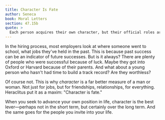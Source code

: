 ```yaml
---
title: Character Is Fate
author: Seneca
book: Moral Letters
section: 47.15b
quote: >
  Each person acquires their own character, but their official roles are designated by chance. You should invite some to your table because they are deserving, others because they may come to deserve it.
---
```


In the hiring process, most employers look at where someone went to school, what jobs they've held in the past. This is because past success can be an indicator of future successes. But is it always? There are plenty of people who were successful because of luck. Maybe they got into Oxford or Harvard because of their parents. And what about a young person who hasn't had time to build a track record? Are they worthless?

Of course not. This is why _character_ is a far better measure of a man or woman. Not just for jobs, but for friendships, relationships, for everything. Heraclitus put it as a maxim: "Character is fate."

When you seek to advance your own position in life, character is the best lever—perhaps not in the short term, but certainly over the long term. And the same goes for the people you invite into your life.
